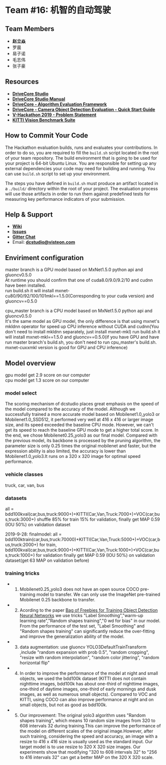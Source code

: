# Team #16: 机智的自动驾驶

## Team Members
* **赵立焱**
* 罗晨 
* 易子诺 
* 毛志伟 
* 张子豪 


## Resources
* **[DriveCore Studio](https://vcsdrivecoreprod.blob.core.windows.net/drivecore-studio/latest/dc-studio/dcstudio.tar.gz?sp=r&st=2019-07-10T00:00:00Z&se=2019-12-31T23:59:59Z&spr=https&sv=2018-03-28&sig=SUEow8dL2HnwcxK7vVR5V3ByasA62%2B50tVTAWYxkUBE%3D&sr=b)**
* **[DriveCore Studio Manual](https://vcsdrivecoreprod.blob.core.windows.net/drivecore-studio/latest/dc-studio/DriveCoreStudioManual.pdf?sp=r&st=2019-07-10T00:00:00Z&se=2019-12-31T23:59:59Z&spr=https&sv=2018-03-28&sig=a4NVuFNRi5kCFkwBo83X51somuiNSlSHVRW1ZD%2BD5jk%3D&sr=b)**
* **[DriveCore - Algorithm Evaluation Framework](https://vcshackathontongji.azureedge.net/DriveCore%20-%20%20Algorithm%20Evaluation%20Framework.pdf)**
* **[DriveCore - Camera Object Detection Evaluation - Quick Start Guide](https://vcshackathontongji.azureedge.net/DriveCore%20-%20Camera%20Obj.%20Det.%20Evaluation%20-%20Quick%20Start%20Guide.pdf)**
* **[V-Hackathon 2019 - Problem Statement](https://vcshackathontongji.azureedge.net/V-Hackathon%202019%20-%20Problem%20Statement.pdf)**
* **[KITTI Vision Benchmark Suite](http://www.cvlibs.net/datasets/kitti/raw_data.php)**

## How to Commit Your Code

The Hackathon evaluation builds, runs and evaluates your contributions.
In order to do so, you are required to fill the `build.sh` script located in the root of your
team repository. The build environment that is going to be used for your project is 64-bit Ubuntu Linux.
You are responsible for setting up any external dependencies your code may need for building and
running. You can use `build.sh` script to set up your environment.

The steps you have defined in `build.sh` must produce an artifact located in a `./build/` directory
within the root of your project. The evaluation process will use those artifacts
in order to run them against predefined tests for measuring key performance indicators of your
submission.

## Help & Support
* **[Wiki](https://github.com/DriveCoreStudio/TongjiHackathon/wiki)**
* **[Issues](https://github.com/DriveCoreStudio/TongjiHackathon/issues)**
* **[Gitter Chat](https://gitter.im/DriveCoreStudio/TongjiHackathon)**
* Email: **dcstudio@visteon.com**

## Enviriment configuration
master branch is a GPU model based on MxNet1.5.0 python api and gluoncv0.5.0  
At runtime you should confirm that one of cuda8.0/9.0/9.2/10 and cudnn have been installed.  
run build.sh it will install mxnet-cu80/90/92/100/101mkl==1.5.0(Corresponding to your cuda version) and gluoncv==0.5.0  

cpu_master branch is a CPU model based on MxNet1.5.0 python api and gluoncv0.5.0  
It's the same model as GPU model, the only difference is that using mxnet's mkldnn operator for speed up CPU inference without CUDA and cudnn(You don't need to install mkldnn separately, just install mxnet-mkl)
run build.sh it will install mxnet-mkl==1.5.0 and gluoncv==0.5.0(if you have GPU and have run master branch's build.sh, you don't need to run cpu_master's build.sh. mxnet-cuxxmkl version is good for GPU and CPU inference)

## Model overview
gpu model get 2.9 score on our computer  
cpu model get 1.3 score on our computer
### model select
The scoring mechanism of dcstudio places great emphasis on the speed of the model compared to the accuracy of the model. Although we successfully trained a more accurate model based on Mobilenet1.0_yolo3 or Mobilenet1.0_SSD512, it performed very well at 416 x 416 or larger image size, and its speed exceeded the baseline CPU mode. However, we can't get its speed to reach the baseline GPU mode to get a higher total score.
In the end, we chose Mobilenet0.25_yolo3 as our final model. Compared with the previous model, its backbone is processed by the pruning algorithm, the parameter size is only 0.25 times the original mobilenet and faster, but the expression ability is also limited, the accuracy is lower than Mobilenet1.0_yolo3.It runs on a 320 x 320 image for optimal speed performance.
### vehicle classes
truck, car, van, bus
### datasets
all = bdd100kval(car,bus,truck:9000+)+KITTI(Car,Van,Truck:7000+)+VOC(car,bus,truck:3000+) shuffle 85% for train 15% for validation, finally get MAP 0.59 (IOU 50%) on validation dataset  

2019-9-28: finalmodel: all = bdd100ktrain(car,bus,truck:70000)+KITTI(Car,Van,Truck:5000+)+VOC(car,bus,truck:2000+) for train, bdd100kval(car,bus,truck:9000+)+KITTI(Car,Van,Truck:1000+)+VOC(car,bus,truck:1000+) for validation finally get MAP 0.59 (IOU 50%) on validation dataset(get 63 MAP on validation before) 
### training tricks
* 1. Mobilenet0.25_yolo3 does not have an open source COCO pre-training model to transfer. We can only use the ImageNet pre-trained Mobilenet 0.25 backbone to transfer.
* 2. Acording to the paper [Bag of Freebies for Training Object Detection Neural Networks](https://arxiv.org/pdf/1902.04103.pdf) we use tricks "Label Smoothing","warm-up learning rate","Random shapes training","0 wd for bias" in our model. From the performance of the test set, "Label Smoothing" and "Random shapes training" can significantly reduce the over-fitting and improve the generalization ability of the model.
* 3. data augmentation: use gluoncv YOLO3DefaultTrainTransform ,include "random expansion with prob 0.5", "random cropping", "resize with random interpolation", "random color jittering", "random horizontal flip"
* 4. In order to improve the performance of the model at night and small objects, we used the bdd100k dataset (KITTI does not contain nighttime images, bdd100k has about one-third of nighttime images, one-third of daytime images, one-third of early mornings and dusk images, as well as numerous small objects). Compared to VOC and KITTI, using COCO can also improve performance at night and on small objects, but not as good as bdd100k.
* 5. Our improvement: The original yolo3 algorithm uses "Random shapes training", which means 10 random size images from 320 to 608 intervals 32 during training.This can improve the performance of the model on different scales of the original image.However, after such training, considering the speed and accuracy, an image with a resize to 416 x 416 size is usually used as the standard input. Our target model is to use resize to 320 X 320 size images. Our experiments show that modifying "320 to 608 intervals 32" to "256 to 416 intervals 32" can get a better MAP on the 320 X 320 scale.

